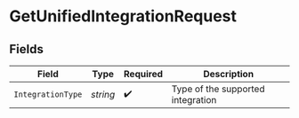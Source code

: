 # GetUnifiedIntegrationRequest


## Fields

| Field                             | Type                              | Required                          | Description                       |
| --------------------------------- | --------------------------------- | --------------------------------- | --------------------------------- |
| `IntegrationType`                 | *string*                          | :heavy_check_mark:                | Type of the supported integration |